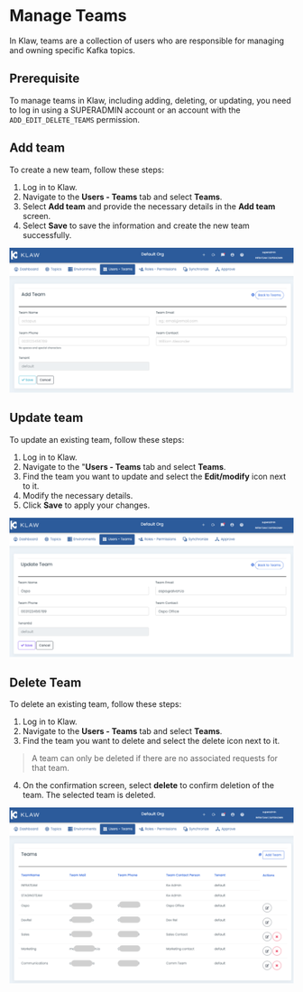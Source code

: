 # Manage Teams

In Klaw, teams are a collection of users who are responsible for
managing and owning specific Kafka topics.

## Prerequisite

To manage teams in Klaw, including adding, deleting, or updating, you
need to log in using a SUPERADMIN account or an account with the
`ADD_EDIT_DELETE_TEAMS` permission.

## Add team

To create a new team, follow these steps:

1.  Log in to Klaw.
2.  Navigate to the **Users - Teams** tab and select **Teams**.
3.  Select **Add team** and provide the necessary details in the **Add
    team** screen.
4.  Select **Save** to save the information and create the new team
    successfully.

![image](../../../static/images/teams/NewTeam.png)

## Update team

To update an existing team, follow these steps:

1.  Log in to Klaw.
2.  Navigate to the \"**Users - Teams** tab and select **Teams**.
3.  Find the team you want to update and select the **Edit/modify** icon
    next to it.
4.  Modify the necessary details.
5.  Click **Save** to apply your changes.

![image](../../../static/images/teams/UpdateTeam.png)

## Delete Team

To delete an existing team, follow these steps:

1.  Log in to Klaw.
2.  Navigate to the **Users - Teams** tab and select **Teams**.
3.  Find the team you want to delete and select the delete icon next to
    it.


> A team can only be deleted if there are no associated requests for that
team.

4.  On the confirmation screen, select **delete** to confirm deletion of
    the team. The selected team is deleted.

![image](../../../static/images/teams/Teams.png)
